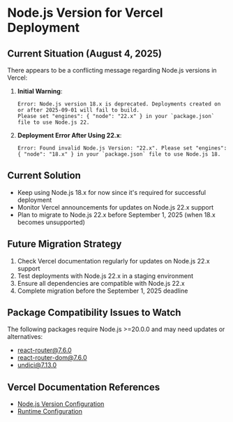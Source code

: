 # Node.js Version for Vercel Deployment

## Current Situation (August 4, 2025)

There appears to be a conflicting message regarding Node.js versions in Vercel:

1. **Initial Warning**:

   ```
   Error: Node.js version 18.x is deprecated. Deployments created on or after 2025-09-01 will fail to build.
   Please set "engines": { "node": "22.x" } in your `package.json` file to use Node.js 22.
   ```

2. **Deployment Error After Using 22.x**:
   ```
   Error: Found invalid Node.js Version: "22.x". Please set "engines": { "node": "18.x" } in your `package.json` file to use Node.js 18.
   ```

## Current Solution

- Keep using Node.js 18.x for now since it's required for successful deployment
- Monitor Vercel announcements for updates on Node.js 22.x support
- Plan to migrate to Node.js 22.x before September 1, 2025 (when 18.x becomes unsupported)

## Future Migration Strategy

1. Check Vercel documentation regularly for updates on Node.js 22.x support
2. Test deployments with Node.js 22.x in a staging environment
3. Ensure all dependencies are compatible with Node.js 22.x
4. Complete migration before the September 1, 2025 deadline

## Package Compatibility Issues to Watch

The following packages require Node.js >=20.0.0 and may need updates or alternatives:

- react-router@7.6.0
- react-router-dom@7.6.0
- undici@7.13.0

## Vercel Documentation References

- [Node.js Version Configuration](http://vercel.link/node-version)
- [Runtime Configuration](https://vercel.com/docs/concepts/functions/serverless-functions/runtimes)
